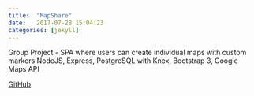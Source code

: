 ```yaml
---
title:  "MapShare"
date:   2017-07-28 15:04:23
categories: [jekyll]
---
```

Group Project - SPA where users can create individual maps with custom markers
NodeJS, Express, PostgreSQL with Knex, Bootstrap 3, Google Maps API

[GitHub](https://github.com/MathewKostiuk/mapshare-lhl-midterm)
